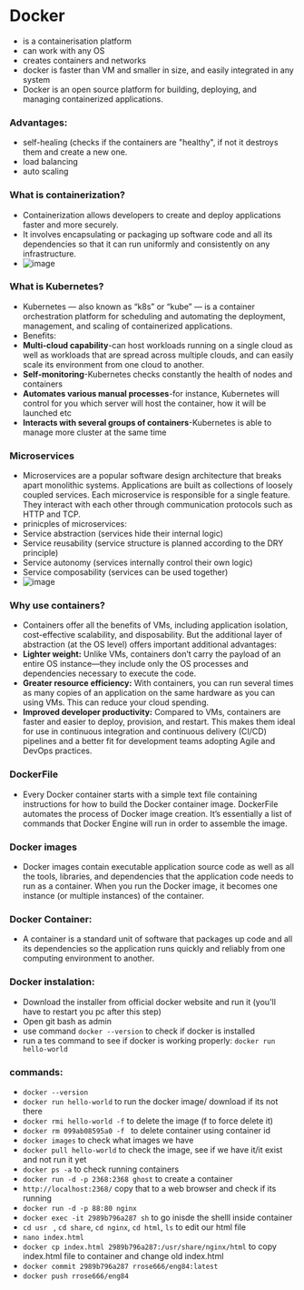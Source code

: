 # Docker
- is a containerisation platform
- can work with any OS
- creates containers and networks
- docker is faster than VM and smaller in size, and easily integrated in any system
- Docker is an open source platform for building, deploying, and managing containerized applications.

### Advantages:
- self-healing (checks if the containers are "healthy", if not it destroys them and create a new one. 
- load balancing
- auto scaling

### What is containerization?
- Containerization allows developers to create and deploy applications faster and more securely.
-  It involves encapsulating or packaging up software code and all its dependencies so that it can run uniformly and consistently on any infrastructure. 
-  ![image](https://user-images.githubusercontent.com/47173937/118474817-64de3080-b703-11eb-94d6-fe07aaf500ec.png)


### What is Kubernetes?
- Kubernetes — also known as “k8s” or “kube” — is a container orchestration platform for scheduling and automating the deployment, management, and scaling of containerized applications.
- Benefits:
- **Multi-cloud capability**-can host workloads running on a single cloud as well as workloads that are spread across multiple clouds, and can easily scale its environment from one cloud to another.
- **Self-monitoring**-Kubernetes checks constantly the health of nodes and containers
- **Automates various manual processes**-for instance, Kubernetes will control for you which server will host the container, how it will be launched etc
- **Interacts with several groups of containers**-Kubernetes is able to manage more cluster at the same time

### Microservices
- Microservices are a popular software design architecture that breaks apart monolithic systems. Applications are built as collections of loosely coupled services. Each microservice is responsible for a single feature. They interact with each other through communication protocols such as HTTP and TCP.
- prinicples of microservices: 
- Service abstraction (services hide their internal logic)
- Service reusability (service structure is planned according to the DRY principle)
- Service autonomy (services internally control their own logic)
- Service composability (services can be used together)
- ![image](https://user-images.githubusercontent.com/47173937/118474384-e97c7f00-b702-11eb-8331-e4124d4673e3.png)


### Why use containers?
- Containers offer all the benefits of VMs, including application isolation, cost-effective scalability, and disposability. But the additional layer of abstraction (at the OS level) offers important additional advantages:
- **Lighter weight:** Unlike VMs, containers don’t carry the payload of an entire OS instance—they include only the OS processes and dependencies necessary to execute the code.
- **Greater resource efficiency:** With containers, you can run several times as many copies of an application on the same hardware as you can using VMs. This can reduce your cloud spending.
- **Improved developer productivity:** Compared to VMs, containers are faster and easier to deploy, provision, and restart. This makes them ideal for use in continuous integration and continuous delivery (CI/CD) pipelines and a better fit for development teams adopting Agile and DevOps practices.


### DockerFile
- Every Docker container starts with a simple text file containing instructions for how to build the Docker container image. DockerFile automates the process of Docker image creation. It’s essentially a list of commands that Docker Engine will run in order to assemble the image.

### Docker images
- Docker images contain executable application source code as well as all the tools, libraries, and dependencies that the application code needs to run as a container. When you run the Docker image, it becomes one instance (or multiple instances) of the container.

### Docker Container:
- A container is a standard unit of software that packages up code and all its dependencies so the application runs quickly and reliably from one computing environment to another. 

### Docker instalation:
- Download the installer from official docker website and run it (you'll have to restart you pc after this step)
- Open git bash as admin
- use command `docker --version` to check if docker is installed 
- run a tes command to see if docker is working properly: `docker run hello-world` 



### commands:
- `docker --version`
- `docker run hello-world` to run the docker image/ download if its not there
- `docker rmi hello-world -f` to delete the image (f to force delete it)
- `docker rm 099ab08595a0 -f ` to delete container using container id
- `docker images` to check what images we have
- `docker pull hello-world` to check the image, see if we have it/it exist and not run it yet
- `docker ps -a` to check running containers
- `docker run -d -p 2368:2368 ghost` to create a container
- `http://localhost:2368/` copy that to a web browser and check if its running
- `docker run -d -p 88:80 nginx`
- `docker exec -it 2989b796a287 sh` to go inisde the shelll inside container
- `cd usr ` , `cd share`, `cd nginx`, `cd html`, `ls` to edit our html file
- `nano index.html`
- `docker cp index.html 2989b796a287:/usr/share/nginx/html` to copy index.html file to container and change old index.html
- `docker commit 2989b796a287 rrose666/eng84:latest`
- `docker push rrose666/eng84`





